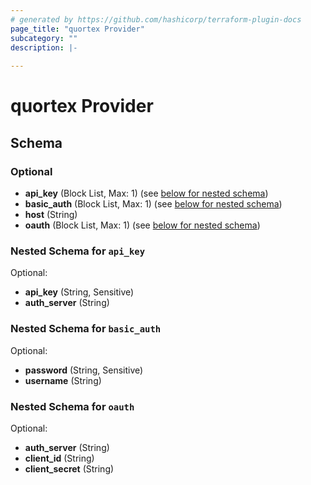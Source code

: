 ```yaml
---
# generated by https://github.com/hashicorp/terraform-plugin-docs
page_title: "quortex Provider"
subcategory: ""
description: |-
  
---
```


# quortex Provider





<!-- schema generated by tfplugindocs -->
## Schema

### Optional

- **api_key** (Block List, Max: 1) (see [below for nested schema](#nestedblock--api_key))
- **basic_auth** (Block List, Max: 1) (see [below for nested schema](#nestedblock--basic_auth))
- **host** (String)
- **oauth** (Block List, Max: 1) (see [below for nested schema](#nestedblock--oauth))

<a id="nestedblock--api_key"></a>
### Nested Schema for `api_key`

Optional:

- **api_key** (String, Sensitive)
- **auth_server** (String)


<a id="nestedblock--basic_auth"></a>
### Nested Schema for `basic_auth`

Optional:

- **password** (String, Sensitive)
- **username** (String)


<a id="nestedblock--oauth"></a>
### Nested Schema for `oauth`

Optional:

- **auth_server** (String)
- **client_id** (String)
- **client_secret** (String)
